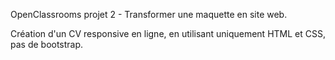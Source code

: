 OpenClassrooms projet 2 - Transformer une maquette en site web.

Création d'un CV responsive en ligne, en utilisant uniquement HTML et CSS, pas de bootstrap.
